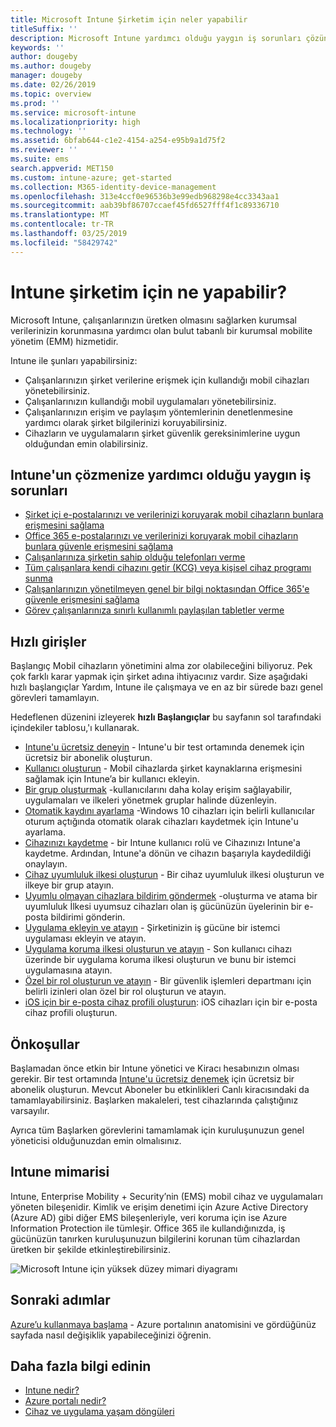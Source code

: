 ```yaml
---
title: Microsoft Intune Şirketim için neler yapabilir
titleSuffix: ''
description: Microsoft Intune yardımcı olduğu yaygın iş sorunları çözün.
keywords: ''
author: dougeby
ms.author: dougeby
manager: dougeby
ms.date: 02/26/2019
ms.topic: overview
ms.prod: ''
ms.service: microsoft-intune
ms.localizationpriority: high
ms.technology: ''
ms.assetid: 6bfab644-c1e2-4154-a254-e95b9a1d75f2
ms.reviewer: ''
ms.suite: ems
search.appverid: MET150
ms.custom: intune-azure; get-started
ms.collection: M365-identity-device-management
ms.openlocfilehash: 313e4ccf0e96536b3e99edb968298e4cc3343aa1
ms.sourcegitcommit: aab39bf86707ccaef45fd6527fff4f1c89336710
ms.translationtype: MT
ms.contentlocale: tr-TR
ms.lasthandoff: 03/25/2019
ms.locfileid: "58429742"
---
```

# <a name="what-can-intune-do-for-my-company"></a>Intune şirketim için ne yapabilir?
Microsoft Intune, çalışanlarınızın üretken olmasını sağlarken kurumsal verilerinizin korunmasına yardımcı olan bulut tabanlı bir kurumsal mobilite yönetim (EMM) hizmetidir.

Intune ile şunları yapabilirsiniz:

- Çalışanlarınızın şirket verilerine erişmek için kullandığı mobil cihazları yönetebilirsiniz.
- Çalışanlarınızın kullandığı mobil uygulamaları yönetebilirsiniz.
- Çalışanlarınızın erişim ve paylaşım yöntemlerinin denetlenmesine yardımcı olarak şirket bilgilerinizi koruyabilirsiniz.
- Cihazların ve uygulamaların şirket güvenlik gereksinimlerine uygun olduğundan emin olabilirsiniz.

## <a name="common-business-problems-that-intune-helps-solve"></a>Intune'un çözmenize yardımcı olduğu yaygın iş sorunları

* [Şirket içi e-postalarınızı ve verilerinizi koruyarak mobil cihazların bunlara erişmesini sağlama](common-scenarios.md#protecting-your-on-premises-email-and-data-so-it-can-be-safely-accessed-by-mobile-devices)
* [Office 365 e-postalarınızı ve verilerinizi koruyarak mobil cihazların bunlara güvenle erişmesini sağlama](common-scenarios.md#protecting-your-office-365-email-and-data-so-it-can-be-safely-accessed-by-mobile-devices)
* [Çalışanlarınıza şirketin sahip olduğu telefonları verme](common-scenarios.md#issue-corporate-owned-phones-to-your-employees)
* [Tüm çalışanlara kendi cihazını getir (KCG) veya kişisel cihaz programı sunma](common-scenarios.md#offer-a-bring-your-own-device-program-to-all-employees)
* [Çalışanlarınızın yönetilmeyen genel bir bilgi noktasından Office 365'e güvenle erişmesini sağlama](common-scenarios.md#enable-your-employees-to-securely-access-office-365-from-an-unmanaged-public-kiosk)
* [Görev çalışanlarınıza sınırlı kullanımlı paylaşılan tabletler verme](common-scenarios.md#issue-limited-use-shared-tablets-to-your-employees)

## <a name="quickstarts"></a>Hızlı girişler

Başlangıç Mobil cihazların yönetimini alma zor olabileceğini biliyoruz. Pek çok farklı karar yapmak için şirket adına ihtiyacınız vardır. Size aşağıdaki hızlı başlangıçlar Yardım, Intune ile çalışmaya ve en az bir sürede bazı genel görevleri tamamlayın.

Hedeflenen düzenini izleyerek **hızlı Başlangıçlar** bu sayfanın sol tarafındaki içindekiler tablosu,'ı kullanarak.

- [Intune'u ücretsiz deneyin](free-trial-sign-up.md) - Intune'u bir test ortamında denemek için ücretsiz bir abonelik oluşturun.    
- [Kullanıcı oluşturun](quickstart-create-user.md) - Mobil cihazlarda şirket kaynaklarına erişmesini sağlamak için Intune’a bir kullanıcı ekleyin.
- [Bir grup oluşturmak](quickstart-create-group.md) -kullanıcılarını daha kolay erişim sağlayabilir, uygulamaları ve ilkeleri yönetmek gruplar halinde düzenleyin.
- [Otomatik kaydını ayarlama](quickstart-setup-auto-enrollment.md) -Windows 10 cihazları için belirli kullanıcılar oturum açtığında otomatik olarak cihazları kaydetmek için Intune'u ayarlama.
- [Cihazınızı kaydetme](quickstart-enroll-windows-device.md) - bir Intune kullanıcı rolü ve Cihazınızı Intune'a kaydetme. Ardından, Intune'a dönün ve cihazın başarıyla kaydedildiği onaylayın.
- [Cihaz uyumluluk ilkesi oluşturun](quickstart-set-password-length-android.md) - Bir cihaz uyumluluk ilkesi oluşturun ve ilkeye bir grup atayın.
- [Uyumlu olmayan cihazlara bildirim göndermek](quickstart-send-notification.md) -oluşturma ve atama bir uyumluluk İlkesi uyumsuz cihazları olan iş gücünüzün üyelerinin bir e-posta bildirimi gönderin.
- [Uygulama ekleyin ve atayın](quickstart-add-assign-app.md) - Şirketinizin iş gücüne bir istemci uygulaması ekleyin ve atayın.
- [Uygulama koruma ilkesi oluşturun ve atayın](quickstart-create-assign-app-policy.md) - Son kullanıcı cihazı üzerinde bir uygulama koruma ilkesi oluşturun ve bunu bir istemci uygulamasına atayın.
- [Özel bir rol oluşturun ve atayın](quickstart-create-custom-role.md) - Bir güvenlik işlemleri departmanı için belirli izinleri olan özel bir rol oluşturun ve atayın. 
- [iOS için bir e-posta cihaz profili oluşturun](quickstart-email-profile.md): iOS cihazları için bir e-posta cihaz profili oluşturun.

## <a name="prerequisites"></a>Önkoşullar

Başlamadan önce etkin bir Intune yönetici ve Kiracı hesabınızın olması gerekir. Bir test ortamında [Intune'u ücretsiz denemek](free-trial-sign-up.md) için ücretsiz bir abonelik oluşturun. Mevcut Aboneler bu etkinlikleri Canlı kiracısındaki da tamamlayabilirsiniz. Başlarken makaleleri, test cihazlarında çalıştığınız varsayılır.

Ayrıca tüm Başlarken görevlerini tamamlamak için kuruluşunuzun genel yöneticisi olduğunuzdan emin olmalısınız.

## <a name="intune-architecture"></a>Intune mimarisi

Intune, Enterprise Mobility + Security’nin (EMS) mobil cihaz ve uygulamaları yöneten bileşenidir. Kimlik ve erişim denetimi için Azure Active Directory (Azure AD) gibi diğer EMS bileşenleriyle, veri koruma için ise Azure Information Protection ile tümleşir. Office 365 ile kullandığınızda, iş gücünüzün tanırken kuruluşunuzun bilgilerini korunan tüm cihazlardan üretken bir şekilde etkinleştirebilirsiniz.

![Microsoft Intune için yüksek düzey mimari diyagramı](/intune/media/intunearchitecture.svg)

## <a name="next-steps"></a>Sonraki adımlar

[Azure’u kullanmaya başlama](get-started-azure.md) - Azure portalının anatomisini ve gördüğünüz sayfada nasıl değişiklik yapabileceğinizi öğrenin.

## <a name="learn-more"></a>Daha fazla bilgi edinin

* [Intune nedir?](introduction-intune.md)
* [Azure portalı nedir?](what-is-intune.md)
* [Cihaz ve uygulama yaşam döngüleri](introduction-device-app-lifecycles.md)
